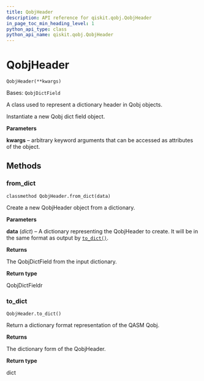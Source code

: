```yaml
---
title: QobjHeader
description: API reference for qiskit.qobj.QobjHeader
in_page_toc_min_heading_level: 1
python_api_type: class
python_api_name: qiskit.qobj.QobjHeader
---
```


# QobjHeader

<span id="qiskit.qobj.QobjHeader" />

`QobjHeader(**kwargs)`

Bases: `QobjDictField`

A class used to represent a dictionary header in Qobj objects.

Instantiate a new Qobj dict field object.

**Parameters**

**kwargs** – arbitrary keyword arguments that can be accessed as attributes of the object.

## Methods

<span id="qiskit-qobj-qobjheader-from-dict" />

### from\_dict

<span id="qiskit.qobj.QobjHeader.from_dict" />

`classmethod QobjHeader.from_dict(data)`

Create a new QobjHeader object from a dictionary.

**Parameters**

**data** (*dict*) – A dictionary representing the QobjHeader to create. It will be in the same format as output by [`to_dict()`](qiskit.qobj.QobjHeader#to_dict "qiskit.qobj.QobjHeader.to_dict").

**Returns**

The QobjDictField from the input dictionary.

**Return type**

QobjDictFieldr

<span id="qiskit-qobj-qobjheader-to-dict" />

### to\_dict

<span id="qiskit.qobj.QobjHeader.to_dict" />

`QobjHeader.to_dict()`

Return a dictionary format representation of the QASM Qobj.

**Returns**

The dictionary form of the QobjHeader.

**Return type**

dict

